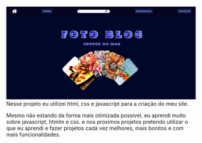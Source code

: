 ![preview](./assets/captura.png)
Nesse projeto eu utilizei html, css e javascript para a criação do meu site.

Mesmo não estando da forma mais otimizada possível, eu aprendi muito sobre javascript, htmlm e css. e nos proximos projetos pretendo utilizar o que eu aprendi e fazer projetos cada vez melhores, mais bonitos e com mais funcionalidades.